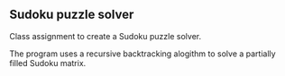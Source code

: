 ## Sudoku puzzle solver
Class assignment to create a Sudoku puzzle solver.

The program uses a recursive backtracking alogithm to solve a partially filled Sudoku matrix.
